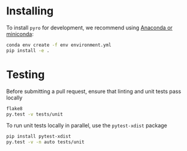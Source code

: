 
# Installing

To install `pyro` for development, we recommend using
[Anaconda or miniconda](https://conda.io/docs/user-guide/install/index.html):

```sh
conda env create -f env environment.yml
pip install -e .
```

# Testing

Before submitting a pull request, ensure that linting and unit tests pass locally
```sh
flake8
py.test -v tests/unit
```

To run unit tests locally in parallel, use the `pytest-xdist` package
```sh
pip install pytest-xdist
py.test -v -n auto tests/unit
```
